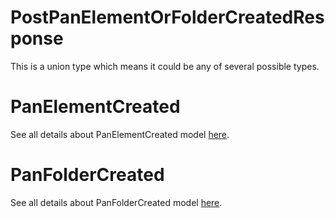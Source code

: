 # PostPanElementOrFolderCreatedResponse

This is a union type which means it could be any of several possible types.

# PanElementCreated

See all details about PanElementCreated model [here](PanElementCreated.md).

# PanFolderCreated

See all details about PanFolderCreated model [here](PanFolderCreated.md).

<!-- This file was generated by liblab | https://liblab.com/ -->
